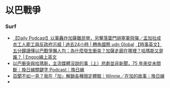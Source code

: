 以巴戰爭
========


### Surf ###

- [【Daily Podcast】以軍轟炸加薩難民營，另擊落葉門胡塞軍飛彈／孟加拉成衣工人罷工與反政府示威 | 過去24小時 | 轉角國際 udn Global](https://global.udn.com/global_vision/story/8662/7543669)
  [【時事英文】五分鐘讀懂以巴戰爭懶人包：為什麼發生衝突？加薩走廊在哪裡？哈瑪斯又是誰？ | Engoo線上英文](https://engoo.com.tw/blog/theme/israel-palestine_war_conflict_history/)
- [以巴衝突與哈瑪斯，主流媒體沒說的事（上）悲劇並非新聞，75 年來從未間斷｜換日線關鍵字 Podcast｜換日線](https://crossing.cw.com.tw/article/18222)
- [百聞不如一見？我在「加」解鎖各種限定體驗｜Ｗinnie／在加的故事｜換日線](https://crossing.cw.com.tw/article/18245?utm_source=pocket_saves)
- 